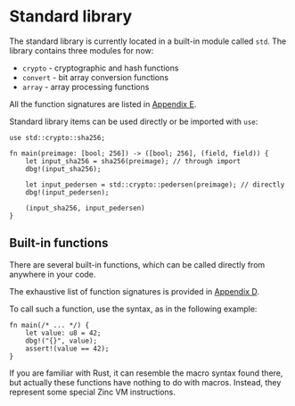 # Standard library

The standard library is currently located in a built-in module called `std`.
The library contains three modules for now:
- `crypto` - cryptographic and hash functions
- `convert` - bit array conversion functions
- `array` - array processing functions

All the function signatures are listed in [Appendix E](../appendix/E-standard-library.md).

Standard library items can be used directly or be imported with `use`:

```rust,no_run,noplaypen
use std::crypto::sha256;

fn main(preimage: [bool; 256]) -> ([bool; 256], (field, field)) {
    let input_sha256 = sha256(preimage); // through import
    dbg!(input_sha256);

    let input_pedersen = std::crypto::pedersen(preimage); // directly
    dbg!(input_pedersen);

    (input_sha256, input_pedersen)
}
```


## Built-in functions

There are several built-in functions, which can be called directly from
anywhere in your code.

The exhaustive list of function signatures is provided in [Appendix D](../appendix/D-built-in-functions.md).

To call such a function, use the syntax, as in the following example:

```rust,no_run,noplaypen
fn main(/* ... */) {
    let value: u8 = 42;
    dbg!("{}", value);
    assert!(value == 42);
}
```

If you are familiar with Rust, it can resemble the macro syntax found there, but
actually these functions have nothing to do with macros. Instead, they
represent some special Zinc VM instructions.
